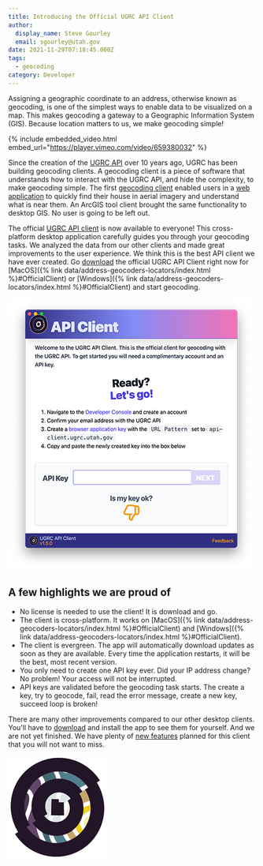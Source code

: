 ```yaml
---
title: Introducing the Official UGRC API Client
author:
  display_name: Steve Gourley
  email: sgourley@utah.gov
date: 2021-11-29T07:18:45.000Z
tags:
  - geocoding
category: Developer
---
```


Assigning a geographic coordinate to an address, otherwise known as geocoding, is one of the simplest ways to enable data to be visualized on a map. This makes geocoding a gateway to a Geographic Information System (GIS). Because location matters to us, we make geocoding simple!

{% include embedded_video.html embed_url="https://player.vimeo.com/video/659380032" %}

Since the creation of the [UGRC API](https://api.mapserv.utah.gov) over 10 years ago, UGRC has been building geocoding clients. A geocoding client is a piece of software that understands how to interact with the UGRC API, and hide the complexity, to make geocoding simple. The first [geocoding client](https://github.com/agrc/kitchen-sink/tree/main/packages/dartboard) enabled users in a [web application](https://atlas.utah.gov) to quickly find their house in aerial imagery and understand what is near them. An ArcGIS tool client brought the same functionality to desktop GIS. No user is going to be left out.

The official [UGRC API client](https://github.com/agrc/api-client) is now available to everyone! This cross-platform desktop application carefully guides you through your geocoding tasks. We analyzed the data from our other clients and made great improvements to the user experience. We think this is the best API client we have ever created. Go [download](https://github.com/agrc/api-client/releases) the official UGRC API Client right now for [MacOS]({% link data/address-geocoders-locators/index.html %}#OfficialClient) or [Windows]({% link data/address-geocoders-locators/index.html %}#OfficialClient) and start geocoding.

![first screen](../../images/pillar-blog/2021-11-29-introducing-the-official-ugrc-api-client/client.png)


## A few highlights we are proud of

- No license is needed to use the client! It is download and go.
- The client is cross-platform. It works on [MacOS]({% link data/address-geocoders-locators/index.html %}#OfficialClient) and [Windows]({% link data/address-geocoders-locators/index.html %}#OfficialClient).
- The client is evergreen. The app will automatically download updates as soon as they are available. Every time the application restarts, it will be the best, most recent version.
- You only need to create one API key ever. Did your IP address change? No problem! Your access will not be interrupted.
- API keys are validated before the geocoding task starts. The create a key, try to geocode, fail, read the error message, create a new key, succeed loop is broken!

There are many other improvements compared to our other desktop clients. You'll have to [download](https://github.com/agrc/api-client/releases) and install the app to see them for yourself. And we are not yet finished. We have plenty of [new features](https://github.com/agrc/api-client/issues) planned for this client that you will not want to miss.

![UGRC API Logo](../../images/pillar-blog/2021-11-29-introducing-the-official-ugrc-api-client/web_api_logo.png)

